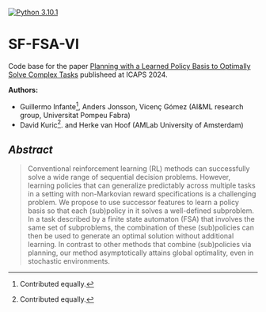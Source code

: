 [![Python 3.10.1](https://img.shields.io/badge/Python-3.10.1-blue)](https://www.python.org/downloads/release/python-3101/)

# SF-FSA-VI

Code base for the paper [Planning with a Learned Policy Basis to Optimally Solve Complex Tasks](https://arxiv.org/abs/2403.15301) publisheed at ICAPS 2024.

**Authors:** 

- Guillermo Infante[^*], Anders Jonsson, Vicenç Gómez (AI&ML research group, Universitat Pompeu Fabra)
- David Kuric[^*]. and Herke van Hoof (AMLab University of Amsterdam)


## *Abstract*

> Conventional reinforcement learning (RL) methods can successfully solve a wide range of sequential decision problems. However, learning policies that can generalize predictably across multiple tasks in a setting with non-Markovian reward specifications is a challenging problem. We propose to use successor features to learn a policy basis so that each (sub)policy in it solves a well-defined subproblem. In a task described by a finite state automaton (FSA) that involves the same set of subproblems, the combination of these (sub)policies can then be used to generate an optimal solution without additional learning.  In contrast to other methods that combine (sub)policies via planning, our method asymptotically attains global optimality, even in stochastic environments. 

[^*]: Contributed equally.
